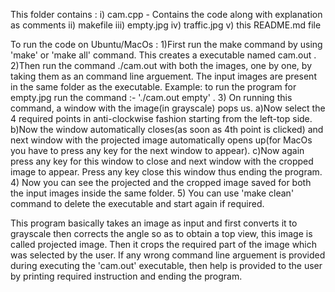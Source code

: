 This folder contains :
i) cam.cpp - Contains the code along with explanation as comments
ii) makefile
iii) empty.jpg
iv) traffic.jpg
v) this README.md file

To run the code on Ubuntu/MacOs :
1)First run the make command by using 'make' or 'make all' command. This creates a executable named cam.out .
2)Then run the command ./cam.out with both the images, one by one, by taking them as an command line arguement. The input images are present in the same folder as the executable. Example: to run the program for empty.jpg run the command :- './cam.out empty' . 
3) On running this command, a window with the image(in grayscale) pops us. 
	a)Now select the 4 required points in anti-clockwise fashion starting from the left-top side. 
	b)Now the window automatically closes(as soon as 4th point is clicked) and next window with the projected image automatically opens up(for MacOs you have to press any key for the next window to appear).
	c)Now again press any key for this window to close and next window with the cropped image to appear. Press any key close this window thus ending the program.
4) Now you can see the projected and the cropped image saved for both the input images inside the same folder.
5) You can use 'make clean' command to delete the executable and start again if required. 

This program basically takes an image as input and first converts it to grayscale then corrects the angle so as to obtain a top view, this image is called projected image. Then it crops the required part of the image which was selected by the user. If any wrong command line arguement is provided during executing the 'cam.out' executable, then help is provided to the user by printing required instruction and ending the program.  